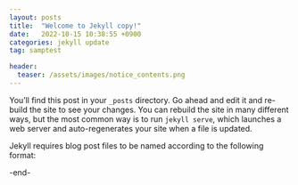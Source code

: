 ```yaml
---
layout: posts
title:  "Welcome to Jekyll copy!"
date:   2022-10-15 10:38:55 +0900
categories: jekyll update
tag: samptest

header:
  teaser: /assets/images/notice_contents.png
---
```

You’ll find this post in your `_posts` directory. Go ahead and edit it and re-build the site to see your changes. You can rebuild the site in many different ways, but the most common way is to run `jekyll serve`, which launches a web server and auto-regenerates your site when a file is updated.

Jekyll requires blog post files to be named according to the following format:

-end-